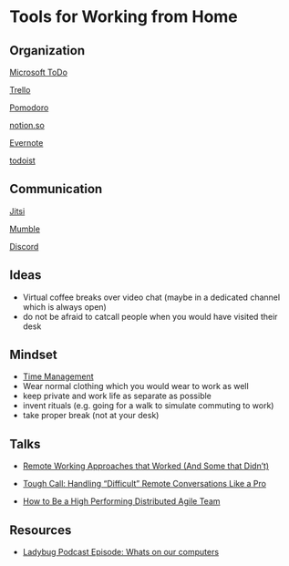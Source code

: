 # Tools for Working from Home

## Organization

[Microsoft ToDo](https://todo.microsoft.com/tasks/)

[Trello](https://trello.com/)

[Pomodoro](https://en.wikipedia.org/wiki/Pomodoro_Technique)

[notion.so](https://www.notion.so/product)

[Evernote](https://evernote.com/intl/de/)

[todoist](https://todoist.com)


## Communication

[Jitsi](https://jitsi.org/)

[Mumble](https://wiki.mumble.info/wiki/Main_Page)

[Discord](https://discordapp.com/)

## Ideas

* Virtual coffee breaks over video chat (maybe in a dedicated channel which is always open)
* do not be afraid to catcall people when you would have visited their desk

## Mindset

* [Time Management](https://en.wikipedia.org/wiki/Time_management)
* Wear normal clothing which you would wear to work as well
* keep private and work life as separate as possible
* invent rituals (e.g. going for a walk to simulate commuting to work)
* take proper break (not at your desk)

## Talks

* [Remote Working Approaches that Worked (And Some that Didn’t)](https://youtu.be/wuYlbL85nFk)

* [Tough Call: Handling “Difficult” Remote Conversations Like a Pro](https://youtu.be/XyM8FRIO0b0)

* [How to Be a High Performing Distributed Agile Team](https://youtu.be/dG8FeZ5ey5c)

## Resources

* [Ladybug Podcast Episode: Whats on our computers](https://ladybug.dev/whats-on-our-computers)
